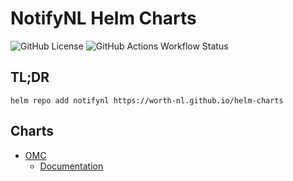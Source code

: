 # NotifyNL Helm Charts

![GitHub License](https://img.shields.io/github/license/worth-nl/helm-charts?style=for-the-badge)
![GitHub Actions Workflow Status](https://img.shields.io/github/actions/workflow/status/worth-nl/helm-charts/release.yaml?style=for-the-badge)

## TL;DR

```
helm repo add notifynl https://worth-nl.github.io/helm-charts
```

## Charts

- [OMC](notifynl-omc/)
  - [Documentation](https://github.com/Worth-NL/NotifyNL-OMC/blob/main/Documentation/OMC%20-%20Documentation.md)
